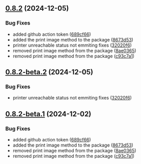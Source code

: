 ## [0.8.2](https://github.com/eatme-global/react-native-pos-thermal-printer/compare/v0.8.1...v0.8.2) (2024-12-05)

### Bug Fixes

* added github action token ([689cf66](https://github.com/eatme-global/react-native-pos-thermal-printer/commit/689cf665f37de513a80aa0b19e75dd3e339296a7))
* added the print image method to the package ([8673d53](https://github.com/eatme-global/react-native-pos-thermal-printer/commit/8673d53a81a6a5977adf9868da55c4de08d9b7be))
* printer unreachable status not emmiting fixes ([32020f6](https://github.com/eatme-global/react-native-pos-thermal-printer/commit/32020f62ee2b825a996cd007e5b54d9853b56bd6))
* removed print image method from the package ([8ae0365](https://github.com/eatme-global/react-native-pos-thermal-printer/commit/8ae03655208a3037a213961d3381d0b76860cef2))
* removed print image method from the package ([c93c7a1](https://github.com/eatme-global/react-native-pos-thermal-printer/commit/c93c7a17af6f0c58eb0a87e802bdc3734d09ca14))

## [0.8.2-beta.2](https://github.com/eatme-global/react-native-pos-thermal-printer/compare/v0.8.2-beta.1...v0.8.2-beta.2) (2024-12-05)

### Bug Fixes

- printer unreachable status not emmiting fixes ([32020f6](https://github.com/eatme-global/react-native-pos-thermal-printer/commit/32020f62ee2b825a996cd007e5b54d9853b56bd6))

## [0.8.2-beta.1](https://github.com/eatme-global/react-native-pos-thermal-printer/compare/v0.8.1...v0.8.2-beta.1) (2024-12-02)

### Bug Fixes

- added github action token ([689cf66](https://github.com/eatme-global/react-native-pos-thermal-printer/commit/689cf665f37de513a80aa0b19e75dd3e339296a7))
- added the print image method to the package ([8673d53](https://github.com/eatme-global/react-native-pos-thermal-printer/commit/8673d53a81a6a5977adf9868da55c4de08d9b7be))
- removed print image method from the package ([8ae0365](https://github.com/eatme-global/react-native-pos-thermal-printer/commit/8ae03655208a3037a213961d3381d0b76860cef2))
- removed print image method from the package ([c93c7a1](https://github.com/eatme-global/react-native-pos-thermal-printer/commit/c93c7a17af6f0c58eb0a87e802bdc3734d09ca14))
